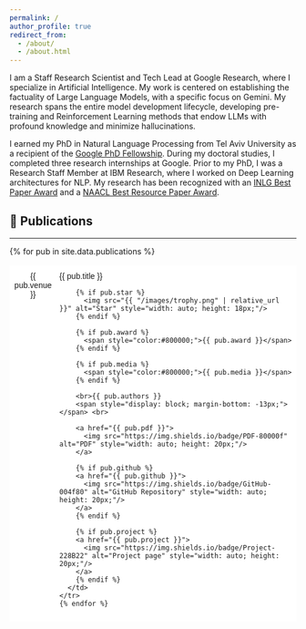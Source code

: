 ```yaml
---
permalink: /
author_profile: true
redirect_from: 
  - /about/
  - /about.html
---
```


I am a Staff Research Scientist and Tech Lead at Google Research, where I specialize in Artificial Intelligence. My work is centered on establishing the factuality of Large Language Models, with a specific focus on Gemini. My research spans the entire model development lifecycle, developing pre-training and Reinforcement Learning methods that endow LLMs with profound knowledge and minimize hallucinations.

I earned my PhD in Natural Language Processing from Tel Aviv University as a recipient of the [Google PhD Fellowship](https://ai.googleblog.com/2018/04/announcing-2018-google-phd-fellows-for.html). During my doctoral studies, I completed three research internships at Google. Prior to my PhD, I was a Research Staff Member at IBM Research, where I worked on Deep Learning architectures for NLP. My research has been recognized with an [INLG Best Paper Award](https://aclanthology.org/W17-3541.pdf) and a [NAACL Best Resource Paper Award](https://arxiv.org/pdf/1811.00937).

## 📜 Publications

---
<style type="text/css">
  .tg  {border-collapse:collapse;border-spacing:0;}
  .tg td{border-color:black;border-style:solid;border-width:1px;font-family:Arial, sans-serif;font-size:14px; overflow:hidden;padding:10px 5px;word-break:normal;}
  .tg th{border-color:black;border-style:solid;border-width:1px;font-family:Arial, sans-serif;font-size:14px; font-weight:normal;overflow:hidden;padding:10px 5px;word-break:normal;}
  .tg .tg-oe15{background-color:#ffffff;border-color:#ffffff;text-align:left;vertical-align:top}
  .tg .tg-wk8r{background-color:#ffffff;border-color:#ffffff;text-align:center;vertical-align:top}
</style>

<table class="tg">
  <tbody>
    {% for pub in site.data.publications %}
    <tr>
      <td class="tg-wk8r">{{ pub.venue }}</td>
      <td class="tg-oe15">
        {{ pub.title }}
        
        {% if pub.star %}
          <img src="{{ "/images/trophy.png" | relative_url }}" alt="Star" style="width: auto; height: 18px;"/>
        {% endif %}

        {% if pub.award %}
          <span style="color:#800000;">{{ pub.award }}</span>
        {% endif %}

        {% if pub.media %}
          <span style="color:#800000;">{{ pub.media }}</span>
        {% endif %}

        <br>{{ pub.authors }}
        <span style="display: block; margin-bottom: -13px;"></span> <br> 
        
        <a href="{{ pub.pdf }}">
          <img src="https://img.shields.io/badge/PDF-80000f" alt="PDF" style="width: auto; height: 20px;"/>
        </a>
        
        {% if pub.github %}
        <a href="{{ pub.github }}">
          <img src="https://img.shields.io/badge/GitHub-004f80" alt="GitHub Repository" style="width: auto; height: 20px;"/>
        </a>
        {% endif %}

        {% if pub.project %}
        <a href="{{ pub.project }}">
          <img src="https://img.shields.io/badge/Project-228B22" alt="Project page" style="width: auto; height: 20px;"/>
        </a>
        {% endif %}
      </td>
    </tr>
    {% endfor %}
  </tbody>
</table>
